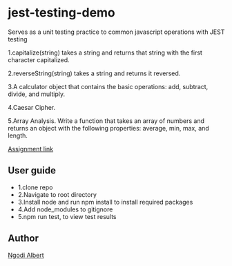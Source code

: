 # jest-testing-demo

Serves as a unit testing practice to common javascript operations with JEST testing

1.capitalize(string) takes a string and returns that string with the first character capitalized.

2.reverseString(string) takes a string and returns it reversed.

3.A calculator object that contains the basic operations: add, subtract, divide, and multiply.

4.Caesar Cipher.

5.Array Analysis. Write a function that takes an array of numbers and returns an object with the following properties: average, min, max, and length.

[Assignment link](https://www.theodinproject.com/courses/javascript/lessons/testing-practice)

User guide
----------

*   1.clone repo
*   2.Navigate to root directory
*   3.Install node and run npm install to install required packages
*   4.Add node\_modules to gitignore
*   5.npm run test, to view test results

Author
------

[Ngodi Albert](@ngodi)
